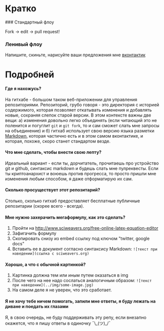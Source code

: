 # Кратко

﻿### Стандартный флоу

Fork -> edit -> pull request!

### Ленивый флоу

Напишите, скиньте, нарисуйте ваши предложения мне [вконтактик](http://vk.com/fikey)

# Подробней

#### Где я нахожусь?

На гитхабе - большом таком веб-приложении для управления репозиториями.
Репозиторий, грубо говоря - это директория с историей содержимого, которая
позволяет откатывать изменения и добавлять новые, сохраняя слепок старой
версии. В этом контексте важны две вещи: а) изменения довольно легко
объединять (если читающий это не поленится и погуглит `git` и `git fork`, то и
сам сможет слать мне запросы на объединение) и б) гитхаб использует свою
версию языка разметки [Markdown](http://ru.wikipedia.org/wiki/Markdown),
которая частично есть и в этом самом вконтактике, и которая, похоже, скоро
станет стандартом везде.

#### Что мне сделать, чтобы внести свою лепту?

Идеальный вариант - если ты, дорчитатель, прочитаешь про устройство git и
github, синтаксис markdown и будешь слать мне пулреквесты. Если ты
криптоанархист и воюешь против прогресса, то просто пришли мне
изменения любым способом, я даже отформатирую их сам.

#### Сколько просуществует этот репозитарий?

Столько, сколько гитхаб предоставляет бесплатные публичные репозитарии
(скорее всего - всегда).

#### Мне нужно захерачить мегаформулу, как это сделать?

1. Пройти на http://www.sciweavers.org/free-online-latex-equation-editor
2. Зафигачить формулу
3. Скопировать снизу из embed ссылку под ключом "twitter, google docs"
4. Вставить ее в документ согласно синтаксису Markdown:
`![текст при наведении](ссылка с sciweavers.org)`

#### Хорошо, а что с обычной картинкой?

1. Картинка должна тем или иным путем оказаться в img
2. После чего на нее надо сослаться аналогичным образом:
`![текст при наведении](../img/some-image.jpg)`
3. На самом деле я не уверен, что это сработает.

#### Я не хочу тебе ничем помогать, запили мне ответы, я буду лежать на диване и поедать их глазами

Я, в свою очередь, не буду поддерживать эту репу, если внезапно окажется, что я пишу ответы в одиночку ¯\\\_(ツ)\_/¯